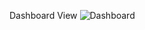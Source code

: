 Dashboard View
![Dashboard](https://github.com/user-attachments/assets/6c6b8477-2100-44a9-a5eb-a6f1c0fc51a4)
